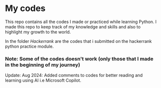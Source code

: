 # My codes
This repo contains all the codes I made or practiced while learning Python.
I made this repo to keep track of my knowledge and skills and also to highlight my growth to the world.

In the folder *Hackerrank* are the codes that i submitted on the hackerrank python practice module.

### Note: Some of the codes doesn't work (only those that I made in the beginning of my journey)
Update: Aug 2024: Added comments to codes for better reading and learning using AI i.e Microsoft Copilot.
